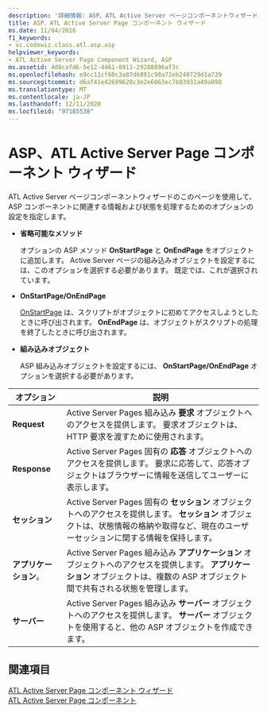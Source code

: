 ```yaml
---
description: '詳細情報: ASP、ATL Active Server ページコンポーネントウィザード'
title: ASP、ATL Active Server Page コンポーネント ウィザード
ms.date: 11/04/2016
f1_keywords:
- vc.codewiz.class.atl.asp.asp
helpviewer_keywords:
- ATL Active Server Page Component Wizard, ASP
ms.assetid: 4d8cafd6-5e12-4461-8911-29288896af3c
ms.openlocfilehash: e9cc11cf60c3a87d6891c98a72eb240729d1a739
ms.sourcegitcommit: d6af41e42699628c3e2e6063ec7b03931a49a098
ms.translationtype: MT
ms.contentlocale: ja-JP
ms.lasthandoff: 12/11/2020
ms.locfileid: "97165538"
---
```

# <a name="asp-atl-active-server-page-component-wizard"></a>ASP、ATL Active Server Page コンポーネント ウィザード

ATL Active Server ページコンポーネントウィザードのこのページを使用して、ASP コンポーネントに関連する情報および状態を処理するためのオプションの設定を指定します。

- **省略可能なメソッド**

   オプションの ASP メソッド **OnStartPage** と **OnEndPage** をオブジェクトに追加します。 Active Server ページの組み込みオブジェクトを設定するには、このオプションを選択する必要があります。 既定では、これが選択されています。

- **OnStartPage/OnEndPage**

   [OnStartPage](/previous-versions//ms691624\(v=vs.85\)) は、スクリプトがオブジェクトに初めてアクセスしようとしたときに呼び出されます。 **OnEndPage** は、オブジェクトがスクリプトの処理を終了したときに呼び出されます。

- **組み込みオブジェクト**

   ASP 組み込みオブジェクトを設定するには、 **OnStartPage/OnEndPage** オプションを選択する必要があります。

|オプション|説明|
|------------|-----------------|
|**Request**|Active Server Pages 組み込み **要求** オブジェクトへのアクセスを提供します。 要求オブジェクトは、HTTP 要求を渡すために使用されます。|
|**Response**|Active Server Pages 固有の **応答** オブジェクトへのアクセスを提供します。 要求に応答して、応答オブジェクトはブラウザーに情報を送信してユーザーに表示します。|
|**セッション**|Active Server Pages 固有の **セッション** オブジェクトへのアクセスを提供します。 **セッション** オブジェクトは、状態情報の格納や取得など、現在のユーザーセッションに関する情報を保持します。|
|**アプリケーション**。|Active Server Pages 組み込み **アプリケーション** オブジェクトへのアクセスを提供します。 **アプリケーション** オブジェクトは、複数の ASP オブジェクト間で共有される状態を管理します。|
|**サーバー**|Active Server Pages 組み込み **サーバー** オブジェクトへのアクセスを提供します。 **サーバー** オブジェクトを使用すると、他の ASP オブジェクトを作成できます。|

## <a name="see-also"></a>関連項目

[ATL Active Server Page コンポーネント ウィザード](../../atl/reference/atl-active-server-page-component-wizard.md)<br/>
[ATL Active Server Page コンポーネント](../../atl/reference/adding-an-atl-active-server-page-component.md)
